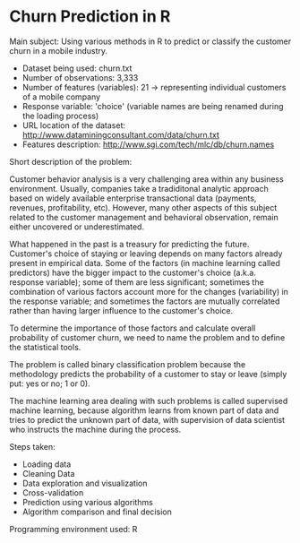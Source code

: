 # Churn Prediction in R

Main subject: Using various methods in R to predict or classify the customer churn in a mobile industry.

* Dataset being used: churn.txt
* Number of observations: 3,333
* Number of features (variables): 21 -> representing individual customers of a mobile company
* Response variable: 'choice' (variable names are being renamed during the loading process)
* URL location of the dataset: http://www.dataminingconsultant.com/data/churn.txt
* Features description: http://www.sgi.com/tech/mlc/db/churn.names

Short description of the problem:

Customer behavior analysis is a very challenging area within any business environment. Usually, companies take a tradiditonal analytic approach based on widely available enterprise transactional data (payments, revenues, profitability, etc). However, many other aspects of this subject related to the customer management and behavioral observation, remain either uncovered or underestimated.

What happened in the past is a treasury for predicting the future. Customer's choice of staying or leaving depends on many factors already present in empirical data. Some of the factors (in machine learning called predictors) have the bigger impact to the customer's choice (a.k.a. response variable); some of them are less significant; sometimes the combination of various factors account more for the changes (variability) in the response variable; and sometimes the factors are mutually correlated rather than having larger influence to the customer's choice.

To determine the importance of those factors and calculate overall probability of customer churn, we need to name the problem and to define the statistical tools.

The problem is called binary classification problem because the methodology predicts the probability of a customer to stay or leave (simply put: yes or no; 1 or 0).

The machine learning area dealing with such problems is called supervised machine learning, because algorithm learns from known part of  data and tries to predict the unknown part of data, with supervision of data scientist who instructs the machine during the process.

Steps taken:

* Loading data
* Cleaning Data
* Data exploration and visualization
* Cross-validation
* Prediction using various algorithms
* Algorithm comparison and final decision

Programming environment used: R
